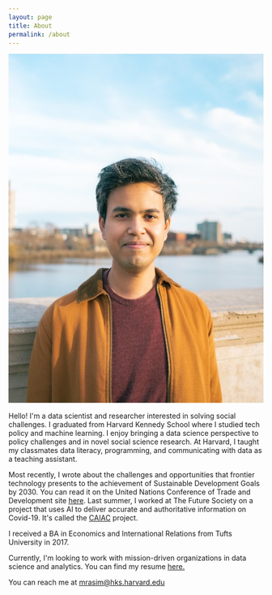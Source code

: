 ```yaml
---
layout: page
title: About
permalink: /about
---
```


<img class='about-img' src="img/proper.jpg" />


Hello! I'm a data scientist and researcher interested in solving social challenges. I graduated from Harvard Kennedy School where I studied tech policy and machine learning. I enjoy bringing a data science perspective to policy challenges and in novel social science research. At Harvard, I taught my classmates data literacy, programming, and communicating with data as a teaching assistant.

Most recently, I wrote about the challenges and opportunities that frontier technology presents to the achievement of Sustainable Development Goals by 2030. You can read it on the United Nations Conference of Trade and Development site [here](https://unctad.org/system/files/information-document/CSTD2020-2021_Issues02_Blockchain_rev_en.pdf). Last summer, I worked at The Future Society on a project that uses AI to deliver accurate and authoritative information on Covid-19. It's called the [CAIAC](https://thefuturesociety.org/2020/07/28/caiac-alliance-launch/) project.

I received a BA in Economics and International Relations from Tufts University in 2017.

Currently, I'm looking to work with mission-driven organizations in data science and analytics. You can find my resume [here.](files\web_resume.pdf)

You can reach me at mrasim@hks.harvard.edu
